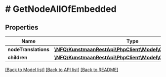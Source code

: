 # # GetNodeAllOfEmbedded

## Properties

Name | Type | Description | Notes
------------ | ------------- | ------------- | -------------
**nodeTranslations** | [**\NFQ\KunstmaanRestApi\PhpClient\Model\GetNodeTranslation[]**](GetNodeTranslation.md) |  | [optional]
**children** | [**\NFQ\KunstmaanRestApi\PhpClient\Model\GetNode[]**](GetNode.md) |  | [optional]

[[Back to Model list]](../../README.md#models) [[Back to API list]](../../README.md#endpoints) [[Back to README]](../../README.md)
